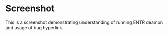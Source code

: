 # Screenshot
This is a screenshot demonstrating understanding of running ENTR deamon and usage of bug hyperlink.
